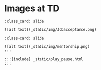 # Images at TD
```{card}
:class_card: slide

![alt text](_static/img/Jobacceptance.png)
```

```{card} 
:class-card: slide

![alt text](_static/img/mentorship.png)
:::

:::{include} _static/play_pause.html
:::
